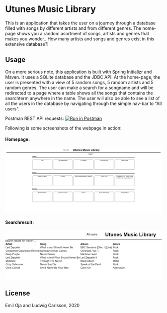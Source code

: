 # Utunes Music Library

This is an application that takes the user on a journey through a database filled with songs by different artists and from different genres.
The home-page shows you a random asortment of songs, artists and genres that makes you wonder.. How many artists and songs and genres exist in this extensive database?!

## Usage
On a more serious note, this application is built with Spring Initializr and Maven. It uses a SQLite database and the JDBC API.
At the home-page, the user is presented with a view of 5 random songs, 5 random artists and 5 random genres. 
The user can make a search for a songname and will be redirected to a page where a table shows all the songs that contains the searchterm anywhere in the name.
The user will also be able to see a list of all the users in the database by navigating through the simple nav-bar to "All users".

Postman REST API requests: [![Run in Postman](https://run.pstmn.io/button.svg)](https://app.getpostman.com/run-collection/dde32a15da3ff63d48ce)

Following is some screenshots of the webpage in action:

#### Homepage:

![homepage](screenshots/Utunes.PNG)

#### Searchresult:

![searchresult](screenshots/searchresult.PNG)

## License
Emil Oja and Ludwig Carlsson, 2020
